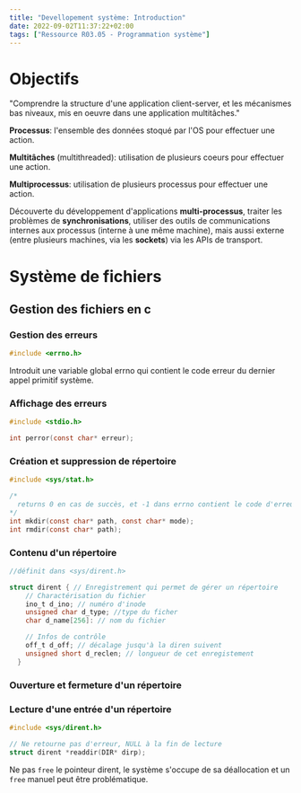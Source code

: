 ```yaml
---
title: "Devellopement système: Introduction"
date: 2022-09-02T11:37:22+02:00
tags: ["Ressource R03.05 - Programmation système"]
---
```


# Objectifs 

"Comprendre la structure d'une application client-server, et les mécanismes bas niveaux, mis en oeuvre dans une application multitâches."

<!--- TODO: vérifier ces définitions --->

**Processus**: l'ensemble des données stoqué par l'OS pour effectuer une action.

**Multitâches** (multithreaded): utilisation de plusieurs coeurs pour effectuer une action.

**Multiprocessus**: utilisation de plusieurs processus pour effectuer une action.

Découverte du développement d'applications **multi-processus**, traiter les problèmes de **synchronisations**, utiliser des outils de communications internes aux processus (interne à une même machine), mais aussi externe (entre plusieurs machines, via les **sockets**) via les APIs de transport.

# Système de fichiers 

## Gestion des fichiers en c 

### Gestion des erreurs 

```C
#include <errno.h>
```
Introduit une variable global errno qui contient le code erreur du dernier appel primitif système.

### Affichage des erreurs 

```C
#include <stdio.h>

int perror(const char* erreur);
```

### Création et suppression de répertoire 

```C
#include <sys/stat.h>

/* 
  returns 0 en cas de succès, et -1 dans errno contient le code d'erreur 
*/
int mkdir(const char* path, const char* mode);
int rmdir(const char* path);

```

### Contenu d'un répertoire 

```C
//définit dans <sys/dirent.h>

struct dirent { // Enregistrement qui permet de gérer un répertoire 
    // Charactérisation du fichier 
    ino_t d_ino; // numéro d'inode
    unsigned char d_type; //type du ficher
    char d_name[256]: // nom du fichier

    // Infos de contrôle 
    off_t d_off; // décalage jusqu'à la diren suivent
    unsigned short d_reclen; // longueur de cet enregistement 
  }
```

### Ouverture et fermeture d'un répertoire 

<!--- TODO: write down the functions and imports for this --->

### Lecture d'une entrée d'un répertoire 

```C
#include <sys/dirent.h>

// Ne retourne pas d'erreur, NULL à la fin de lecture 
struct dirent *readdir(DIR* dirp);
```

Ne pas `free` le pointeur dirent, le système s'occupe de sa déallocation et un `free` manuel peut être problématique.
